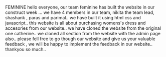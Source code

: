 FEMININE
hello everyone, our team feminine has built the website in our construct week ... we have 4 members in our team, nikita the team lead, shashank , paras and parimal.. we 
have built it using html css and javascript.. this website is all about purchasing womens's dress and accesories from our website.. 
we have cloned the website from the original one catherine.. 
we cloned all section from the website with the admin page also.. please fell free to go though our website and give us your valuable feedback , we will be happy to implement the feedback in our website.. thankyou so much..
